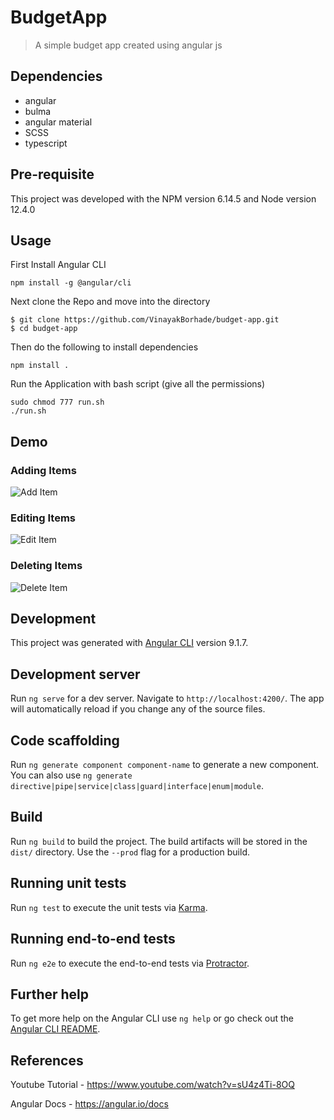 # BudgetApp

> A simple budget app created using angular js

## Dependencies
* angular
* bulma
* angular material
* SCSS
* typescript

## Pre-requisite
This project was developed with the NPM version 6.14.5 and Node version 12.4.0

## Usage
First Install Angular CLI
```
npm install -g @angular/cli
```
Next clone the Repo and move into the directory
```
$ git clone https://github.com/VinayakBorhade/budget-app.git
$ cd budget-app
```

Then do the following to install dependencies
```
npm install .
```
Run the Application with bash script (give all the permissions)
```
sudo chmod 777 run.sh
./run.sh
```

## Demo

### Adding Items
![Add Item](https://github.com/VinayakBorhade/test_readme/blob/master/budget-app-gif/add.gif)

### Editing Items 
![Edit Item](https://github.com/VinayakBorhade/test_readme/blob/master/budget-app-gif/edit.gif)

### Deleting Items
![Delete Item](https://github.com/VinayakBorhade/test_readme/blob/master/budget-app-gif/delete.gif)

## Development

This project was generated with [Angular CLI](https://github.com/angular/angular-cli) version 9.1.7.

## Development server

Run `ng serve` for a dev server. Navigate to `http://localhost:4200/`. The app will automatically reload if you change any of the source files.

## Code scaffolding

Run `ng generate component component-name` to generate a new component. You can also use `ng generate directive|pipe|service|class|guard|interface|enum|module`.

## Build

Run `ng build` to build the project. The build artifacts will be stored in the `dist/` directory. Use the `--prod` flag for a production build.

## Running unit tests

Run `ng test` to execute the unit tests via [Karma](https://karma-runner.github.io).

## Running end-to-end tests

Run `ng e2e` to execute the end-to-end tests via [Protractor](http://www.protractortest.org/).

## Further help

To get more help on the Angular CLI use `ng help` or go check out the [Angular CLI README](https://github.com/angular/angular-cli/blob/master/README.md).

## References

Youtube Tutorial - https://www.youtube.com/watch?v=sU4z4Ti-8OQ

Angular Docs - https://angular.io/docs